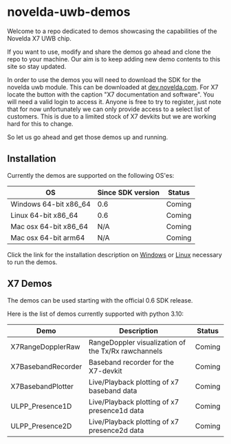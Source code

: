 # novelda-uwb-demos

Welcome to a repo dedicated to demos showcasing the capabilities of the Novelda X7 UWB chip.


If you want to use, modify and share the demos go ahead and clone the repo to 
your machine. Our aim is to keep adding new demo contents to this site so stay updated.

In order to use the demos you will need to download the SDK for the novelda uwb module. This can be
downloaded at [dev.novelda.com](https://novelda.com/developer). For X7 locate the button with the caption
"X7 documentation and software". You will need a valid login to access it. Anyone is free to try to
register, just note that for now unfortunately we can only provide access to a select list of customers.
This is due to a limited stock of X7 devkits but we are working hard for this to change.

So let us go ahead and get those demos up and running.

## Installation ##

Currently the demos are supported on the following OS'es:

 OS                    | Since SDK version | Status |
|-----------------------|---------|--------|
| Windows 64-bit x86_64 | 0.6     | Coming |
| Linux 64-bit x86_64   | 0.6     | Coming |
| Mac osx 64-bit x86_64 | N/A     | Coming |
| Mac osx 64-bit arm64  | N/A     | Coming |

Click the link for the installation description on [Windows](./InstallationDescription_Windows.md) 
or [Linux](./InstallationDescription_Linux.md) necessary to run the demos. 

## X7 Demos ##

The demos can be used starting with the official 0.6 SDK release. 

Here is the list of demos currently supported with python 3.10:

| Demo               | Description                                         | Status |
|--------------------|-----------------------------------------------------|--------|
| X7RangeDopplerRaw  | RangeDoppler visualization of the Tx/Rx rawchannels | Coming |
| X7BasebandRecorder | Baseband recorder for the X7-devkit                 | Coming |
| X7BasebandPlotter  | Live/Playback plotting of x7 baseband data          | Coming |
| ULPP_Presence1D    | Live/Playback plotting of x7 presence1d data        | Coming |
| ULPP_Presence2D    | Live/Playback plotting of x7 presence2d data        | Coming |

